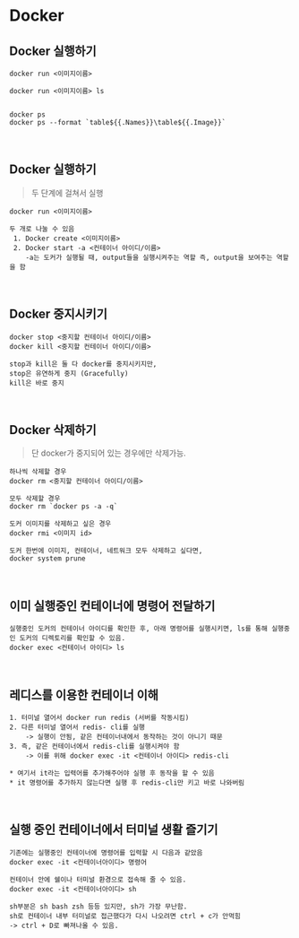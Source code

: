 # Docker

## Docker 실행하기

```
docker run <이미지이름>

docker run <이미지이름> ls


docker ps
docker ps --format `table${{.Names}}\table${{.Image}}`
```

<br>

## Docker 실행하기

> 두 단계에 걸쳐서 실행

```
docker run <이미지이름>

두 개로 나눌 수 있음
 1. Docker create <이미지이름>
 2. Docker start -a <컨테이너 아이디/이름>
    -a는 도커가 실행될 때, output들을 실행시켜주는 역할 즉, output을 보여주는 역할을 함
```

<br>

## Docker 중지시키기

```
docker stop <중지할 컨테이너 아이디/이름>
docker kill <중지할 컨테이너 아이디/이름>

stop과 kill은 둘 다 docker를 중지시키지만,
stop은 유연하게 중지 (Gracefully)
kill은 바로 중지
```

<br>

## Docker 삭제하기

> 단 docker가 중지되어 있는 경우에만 삭제가능.

```
하나씩 삭제할 경우
docker rm <중지할 컨테이너 아이디/이름>

모두 삭제할 경우
docker rm `docker ps -a -q`

도커 이미지를 삭제하고 싶은 경우
docker rmi <이미지 id>

도커 한번에 이미지, 컨테이너, 네트워크 모두 삭제하고 싶다면,
docker system prune
```

<br>

## 이미 실행중인 컨테이너에 명령어 전달하기

```
실행중인 도커의 컨테이너 아이디를 확인한 후, 아래 명령어를 실행시키면, ls를 통해 실행중인 도커의 디렉토리를 확인할 수 있음.
docker exec <컨테이너 아이디> ls
```

<br>

## 레디스를 이용한 컨테이너 이해

```
1. 터미널 열어서 docker run redis (서버를 작동시킴)
2. 다른 터미널 열어서 redis- cli를 실행
    -> 실행이 안됨, 같은 컨테이너내에서 동작하는 것이 아니기 때문
3. 즉, 같은 컨테이너에서 redis-cli를 실행시켜야 함
    -> 이를 위해 docker exec -it <컨테이너 아이디> redis-cli

* 여기서 it라는 입력어를 추가해주어야 실행 후 동작을 할 수 있음
* it 명령어를 추가하지 않는다면 실행 후 redis-cli만 키고 바로 나와버림
```

<br>

## 실행 중인 컨테이너에서 터미널 생활 즐기기

```
기존에는 실행중인 컨테이너에 명령어를 입력할 시 다음과 같았음
docker exec -it <컨테이너아이디> 명령어

컨테이너 안에 쉘이나 터미널 환경으로 접속해 줄 수 있음.
docker exec -it <컨테이너아이디> sh

sh부분은 sh bash zsh 등등 있지만, sh가 가장 무난함.
sh로 컨테이너 내부 터미널로 접근했다가 다시 나오려면 ctrl + c가 안먹힘
-> ctrl + D로 빠져나올 수 있음.
```
